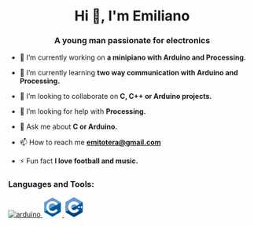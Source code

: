 <h1 align="center">Hi 👋, I'm Emiliano</h1>
<h3 align="center">A young man passionate for electronics</h3>

- 🔭 I’m currently working on **a minipiano with Arduino and Processing.**

- 🌱 I’m currently learning **two way communication with Arduino and Processing.**

- 👯 I’m looking to collaborate on **C, C++ or Arduino projects.**

- 🤝 I’m looking for help with **Processing.**

- 💬 Ask me about **C or Arduino.**

- 📫 How to reach me **emitotera@gmail.com**

- ⚡ Fun fact **I love football and music.**


<h3 align="left">Languages and Tools:</h3>
<p align="left"> <a href="https://www.arduino.cc/" target="_blank" rel="noreferrer"> <img src="https://cdn.worldvectorlogo.com/logos/arduino-1.svg" alt="arduino" width="40" height="40"/> </a> <a href="https://www.cprogramming.com/" target="_blank" rel="noreferrer"> <img src="https://raw.githubusercontent.com/devicons/devicon/master/icons/c/c-original.svg" alt="c" width="40" height="40"/> </a> <a href="https://www.w3schools.com/cpp/" target="_blank" rel="noreferrer"> <img src="https://raw.githubusercontent.com/devicons/devicon/master/icons/cplusplus/cplusplus-original.svg" alt="cplusplus" width="40" height="40"/> </a> </p>
